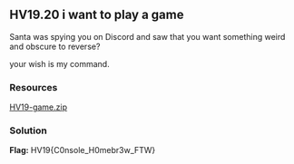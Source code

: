 ## HV19.20 i want to play a game

Santa was spying you on Discord and saw that you want something weird and obscure to reverse?

your wish is my command.

### Resources

[HV19-game.zip](./e22163c8-e0a4-475b-aef5-6a8aba51fd93.zip)

### Solution



**Flag:** HV19{C0nsole_H0mebr3w_FTW}